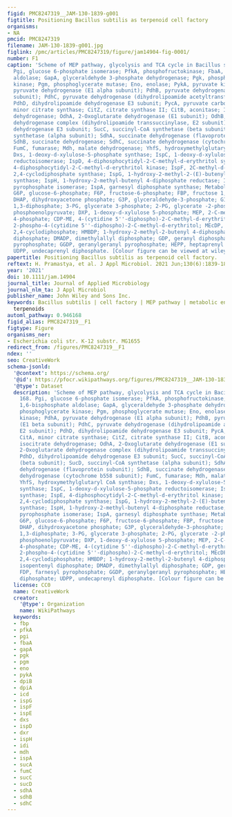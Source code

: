 ```yaml
---
figid: PMC8247319__JAM-130-1839-g001
figtitle: Positioning Bacillus subtilis as terpenoid cell factory
organisms:
- NA
pmcid: PMC8247319
filename: JAM-130-1839-g001.jpg
figlink: /pmc/articles/PMC8247319/figure/jam14904-fig-0001/
number: F1
caption: 'Scheme of MEP pathway, glycolysis and TCA cycle in Bacillus subtilis 168.
  Pgi, glucose 6‐phosphate isomerase; PfkA, phosphofructokinase; FbaA, fructose 1,6‐bisphosphate
  aldolase; GapA, glyceraldehyde 3‐phosphate dehydrogenase; Pgk, phosphoglycerate
  kinase; Pgm, phosphoglycerate mutase; Eno, enolase; PykA, pyruvate kinase; PdhA,
  pyruvate dehydrogenase (E1 alpha subunit); PdhB, pyruvate dehydrogenase (E1 beta
  subunit); PdhC, pyruvate dehydrogenase (dihydrolipoamide acetyltransferase E2 subunit);
  PdhD, dihydrolipoamide dehydrogenase E3 subunit; PycA, pyruvate carboxylase; CitA,
  minor citrate synthase; CitZ, citrate synthase II; CitB, aconitase; Icd, isocitrate
  dehydrogenase; OdhA, 2‐Oxoglutarate dehydrogenase (E1 subunit); OdhB, 2‐Oxoglutarate
  dehydrogenase complex (dihydrolipoamide transsuccinylase, E2 subunit); PdhD, dihydrolipoamide
  dehydrogenase E3 subunit; SucC, succinyl‐CoA synthetase (beta subunit); SucD, succinyl‐CoA
  synthetase (alpha subunit); SdhA, succinate dehydrogenase (flavoprotein subunit);
  SdhB, succinate dehydrogenase; SdhC, succinate dehydrogenase (cytochrome b558 subunit);
  FumC, fumarase; Mdh, malate dehydrogenase; YhfS, hydroxymethylglutaryl CoA synthase;
  Dxs, 1‐deoxy‐d‐xylulose‐5‐phosphate synthase; IspC, 1‐deoxy‐d‐xylulose‐5‐phosphate
  reductoisomerase; IspD, 4‐diphosphocytidyl‐2‐C‐methyl‐d‐erythritol synthase; IspE,
  4‐diphosphocytidyl‐2‐C‐methyl‐d‐erythritol kinase; IspF, 2C‐methyl‐d‐erythritol
  2,4‐cyclodiphosphate synthase; IspG, 1‐hydroxy‐2‐methyl‐2‐(E)‐butenyl 4‐diphosphate
  synthase; IspH, 1‐hydroxy‐2‐methyl‐butenyl 4‐diphosphate reductase; Idi, isopentenyl
  pyrophosphate isomerase; IspA, garnesyl diphosphate synthase; Metabolite abbreviations:
  G6P, glucose‐6‐phosphate; F6P, fructose‐6‐phosphate; FBP, fructose 1,6‐bisphosphate;
  DHAP, dihydroxyacetone phosphate; G3P, glyceraldehyde‐3‐phosphate; G13P, glycerate
  1,3‐diphosphate; 3‐PG, glycerate 3‐phosphate; 2‐PG, glycerate ‐2‐phosphate; PEP,
  phosphoenolpyruvate; DXP, 1‐deoxy‐d‐xylulose 5‐phosphate; MEP, 2‐C‐methyl‐d‐erythritol
  4‐phosphate; CDP‐ME, 4‐(cytidine 5''‐diphospho)‐2‐C‐methyl‐d‐erythritol; CDP‐MEP,
  2‐phospho‐4‐(cytidine 5''‐diphospho)‐2‐C‐methyl‐d‐erythritol; MEcDP, 2‐C‐methyl‐d‐erythritol
  2,4‐cyclodiphosphate; HMBDP; 1‐hydroxy‐2‐methyl‐2‐butenyl 4‐diphosphate; IDP, isopentenyl
  diphosphate; DMADP, dimethylallyl diphosphate; GDP, geranyl diphosphate; FDP, farnesyl
  pyrophosphate; GGDP, geranylgeranyl pyrophosphate; HEPP, heptaprenyl diphosphate;
  UDPP, undecaprenyl diphosphate. [Colour figure can be viewed at wileyonlinelibrary.com]'
papertitle: Positioning Bacillus subtilis as terpenoid cell factory.
reftext: H. Pramastya, et al. J Appl Microbiol. 2021 Jun;130(6):1839-1856.
year: '2021'
doi: 10.1111/jam.14904
journal_title: Journal of Applied Microbiology
journal_nlm_ta: J Appl Microbiol
publisher_name: John Wiley and Sons Inc.
keywords: Bacillus subtilis | cell factory | MEP pathway | metabolic engineering |
  terpenoids
automl_pathway: 0.946168
figid_alias: PMC8247319__F1
figtype: Figure
organisms_ner:
- Escherichia coli str. K-12 substr. MG1655
redirect_from: /figures/PMC8247319__F1
ndex: ''
seo: CreativeWork
schema-jsonld:
  '@context': https://schema.org/
  '@id': https://pfocr.wikipathways.org/figures/PMC8247319__JAM-130-1839-g001.html
  '@type': Dataset
  description: 'Scheme of MEP pathway, glycolysis and TCA cycle in Bacillus subtilis
    168. Pgi, glucose 6‐phosphate isomerase; PfkA, phosphofructokinase; FbaA, fructose
    1,6‐bisphosphate aldolase; GapA, glyceraldehyde 3‐phosphate dehydrogenase; Pgk,
    phosphoglycerate kinase; Pgm, phosphoglycerate mutase; Eno, enolase; PykA, pyruvate
    kinase; PdhA, pyruvate dehydrogenase (E1 alpha subunit); PdhB, pyruvate dehydrogenase
    (E1 beta subunit); PdhC, pyruvate dehydrogenase (dihydrolipoamide acetyltransferase
    E2 subunit); PdhD, dihydrolipoamide dehydrogenase E3 subunit; PycA, pyruvate carboxylase;
    CitA, minor citrate synthase; CitZ, citrate synthase II; CitB, aconitase; Icd,
    isocitrate dehydrogenase; OdhA, 2‐Oxoglutarate dehydrogenase (E1 subunit); OdhB,
    2‐Oxoglutarate dehydrogenase complex (dihydrolipoamide transsuccinylase, E2 subunit);
    PdhD, dihydrolipoamide dehydrogenase E3 subunit; SucC, succinyl‐CoA synthetase
    (beta subunit); SucD, succinyl‐CoA synthetase (alpha subunit); SdhA, succinate
    dehydrogenase (flavoprotein subunit); SdhB, succinate dehydrogenase; SdhC, succinate
    dehydrogenase (cytochrome b558 subunit); FumC, fumarase; Mdh, malate dehydrogenase;
    YhfS, hydroxymethylglutaryl CoA synthase; Dxs, 1‐deoxy‐d‐xylulose‐5‐phosphate
    synthase; IspC, 1‐deoxy‐d‐xylulose‐5‐phosphate reductoisomerase; IspD, 4‐diphosphocytidyl‐2‐C‐methyl‐d‐erythritol
    synthase; IspE, 4‐diphosphocytidyl‐2‐C‐methyl‐d‐erythritol kinase; IspF, 2C‐methyl‐d‐erythritol
    2,4‐cyclodiphosphate synthase; IspG, 1‐hydroxy‐2‐methyl‐2‐(E)‐butenyl 4‐diphosphate
    synthase; IspH, 1‐hydroxy‐2‐methyl‐butenyl 4‐diphosphate reductase; Idi, isopentenyl
    pyrophosphate isomerase; IspA, garnesyl diphosphate synthase; Metabolite abbreviations:
    G6P, glucose‐6‐phosphate; F6P, fructose‐6‐phosphate; FBP, fructose 1,6‐bisphosphate;
    DHAP, dihydroxyacetone phosphate; G3P, glyceraldehyde‐3‐phosphate; G13P, glycerate
    1,3‐diphosphate; 3‐PG, glycerate 3‐phosphate; 2‐PG, glycerate ‐2‐phosphate; PEP,
    phosphoenolpyruvate; DXP, 1‐deoxy‐d‐xylulose 5‐phosphate; MEP, 2‐C‐methyl‐d‐erythritol
    4‐phosphate; CDP‐ME, 4‐(cytidine 5''‐diphospho)‐2‐C‐methyl‐d‐erythritol; CDP‐MEP,
    2‐phospho‐4‐(cytidine 5''‐diphospho)‐2‐C‐methyl‐d‐erythritol; MEcDP, 2‐C‐methyl‐d‐erythritol
    2,4‐cyclodiphosphate; HMBDP; 1‐hydroxy‐2‐methyl‐2‐butenyl 4‐diphosphate; IDP,
    isopentenyl diphosphate; DMADP, dimethylallyl diphosphate; GDP, geranyl diphosphate;
    FDP, farnesyl pyrophosphate; GGDP, geranylgeranyl pyrophosphate; HEPP, heptaprenyl
    diphosphate; UDPP, undecaprenyl diphosphate. [Colour figure can be viewed at wileyonlinelibrary.com]'
  license: CC0
  name: CreativeWork
  creator:
    '@type': Organization
    name: WikiPathways
  keywords:
  - fbp
  - pfkA
  - pgi
  - fbaA
  - gapA
  - pgk
  - pgm
  - eno
  - pykA
  - dpiB
  - dpiA
  - icd
  - ispG
  - ispF
  - ispE
  - dxs
  - ispD
  - dxr
  - ispH
  - idi
  - mdh
  - ispA
  - sucA
  - fumC
  - sucC
  - sucD
  - sdhA
  - sdhB
  - sdhC
---
```

